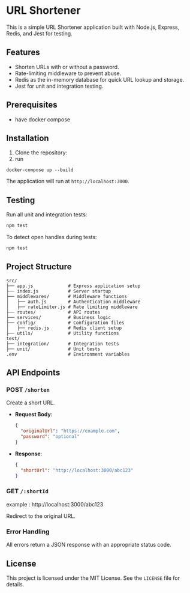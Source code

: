 
# URL Shortener

This is a simple URL Shortener application built with Node.js, Express, Redis, and Jest for testing.

## Features

- Shorten URLs with or without a password.
- Rate-limiting middleware to prevent abuse.
- Redis as the in-memory database for quick URL lookup and storage.
- Jest for unit and integration testing.

## Prerequisites

- have docker compose

## Installation

1. Clone the repository:
2. run 
```
docker-compose up --build
```

The application will run at `http://localhost:3000`.

## Testing

Run all unit and integration tests:

```bash
npm test
```

To detect open handles during tests:

```bash
npm test
```

## Project Structure

```
src/
├── app.js             # Express application setup
├── index.js           # Server startup
├── middlewares/       # Middleware functions
│   ├── auth.js        # Authentication middleware
│   ├── rateLimiter.js # Rate limiting middleware
├── routes/            # API routes
├── services/          # Business logic
├── config/            # Configuration files
│   ├── redis.js       # Redis client setup
├── utils/             # Utility functions
test/
├── integration/       # Integration tests
├── unit/              # Unit tests
.env                   # Environment variables
```

## API Endpoints

### POST `/shorten`

Create a short URL.

- **Request Body**:
  ```json
  {
    "originalUrl": "https://example.com",
    "password": "optional"
  }
  ```

- **Response**:
  ```json
  {
    "shortUrl": "http://localhost:3000/abc123"
  }
  ```

### GET `/:shortId`
example : http://localhost:3000/abc123

Redirect to the original URL.

### Error Handling

All errors return a JSON response with an appropriate status code.

## License

This project is licensed under the MIT License. See the `LICENSE` file for details.
